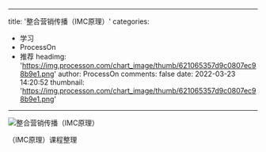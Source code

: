 
---
title: '整合营销传播（IMC原理）'
categories: 
 - 学习
 - ProcessOn
 - 推荐
headimg: 'https://img.processon.com/chart_image/thumb/621065357d9c0807ec98b9e1.png'
author: ProcessOn
comments: false
date: 2022-03-23 14:20:52
thumbnail: 'https://img.processon.com/chart_image/thumb/621065357d9c0807ec98b9e1.png'
---

<div>   
<img class="thumb" alt="整合营销传播（IMC原理）" src="https://img.processon.com/chart_image/thumb/621065357d9c0807ec98b9e1.png" referrerpolicy="no-referrer">
<p>（IMC原理）课程整理</p>  
</div>
            